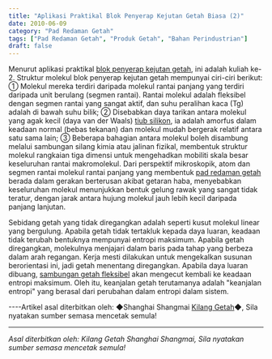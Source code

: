 ```yaml
---
title: "Aplikasi Praktikal Blok Penyerap Kejutan Getah Biasa (2)"
date: 2010-06-09
category: "Pad Redaman Getah"
tags: ["Pad Redaman Getah", "Produk Getah", "Bahan Perindustrian"]
draft: false
---
```


Menurut aplikasi praktikal [blok penyerap kejutan getah](http://www.smpolymer.com/), ini adalah kuliah ke-2. Struktur molekul blok penyerap kejutan getah mempunyai ciri-ciri berikut: ① Molekul mereka terdiri daripada molekul rantai panjang yang terdiri daripada unit berulang (segmen rantai). Rantai molekul adalah fleksibel dengan segmen rantai yang sangat aktif, dan suhu peralihan kaca (Tg) adalah di bawah suhu bilik; ② Disebabkan daya tarikan antara molekul yang agak kecil (daya van der Waals) [tiub silikon](http://www.smpolymer.com/guijiaoguan/), ia adalah amorfus dalam keadaan normal (bebas tekanan) dan molekul mudah bergerak relatif antara satu sama lain; ③ Beberapa bahagian antara molekul boleh disambung melalui sambungan silang kimia atau jalinan fizikal, membentuk struktur molekul rangkaian tiga dimensi untuk mengehadkan mobiliti skala besar keseluruhan rantai makromolekul. Dari perspektif mikroskopik, atom dan segmen rantai molekul rantai panjang yang membentuk [pad redaman getah](http://www.smpolymer.com/xiangjiaojianzhendian/) berada dalam gerakan berterusan akibat getaran haba, menyebabkan keseluruhan molekul menunjukkan bentuk gelung rawak yang sangat tidak teratur, dengan jarak antara hujung molekul jauh lebih kecil daripada panjang lanjutan.

Sebidang getah yang tidak diregangkan adalah seperti kusut molekul linear yang bergulung. Apabila getah tidak tertakluk kepada daya luaran, keadaan tidak terubah bentuknya mempunyai entropi maksimum. Apabila getah diregangkan, molekulnya menjajari dalam baris pada tahap yang berbeza dalam arah regangan. Kerja mesti dilakukan untuk mengekalkan susunan berorientasi ini, jadi getah menentang diregangkan. Apabila daya luaran dibuang, [sambungan getah fleksibel](http://www.smpolymer.com/kequnaoxiangjiaojietou/) akan mengecut kembali ke keadaan entropi maksimum. Oleh itu, keanjalan getah terutamanya adalah "keanjalan entropi" yang berasal dari perubahan dalam entropi dalam sistem.

----Artikel asal diterbitkan oleh: ◆Shanghai Shangmai [Kilang Getah](http://www.smpolymer.com/)◆, Sila nyatakan sumber semasa mencetak semula!

---

*Asal diterbitkan oleh: Kilang Getah Shanghai Shangmai, Sila nyatakan sumber semasa mencetak semula!*